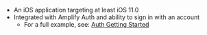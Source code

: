 * An iOS application targeting at least iOS 11.0
* Integrated with Amplify Auth and ability to sign in with an account
  * For a full example, see: [Auth Getting Started](~/lib/auth/getting-started.md)
